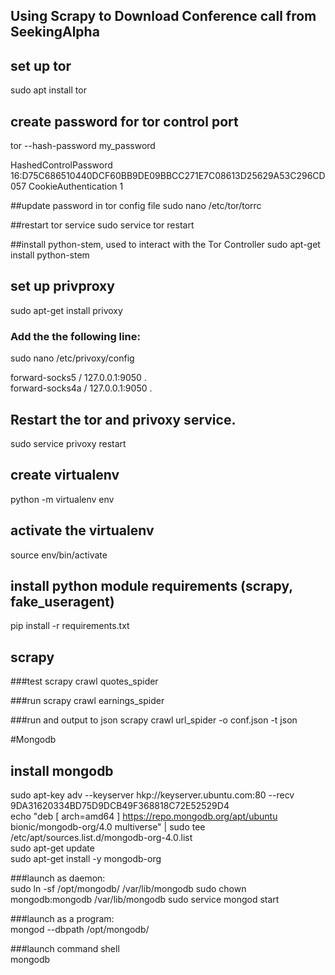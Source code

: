 ## Using Scrapy to Download Conference call from SeekingAlpha


## set up tor
sudo apt install tor

## create password for tor control port
tor --hash-password my_password

HashedControlPassword 16:D75C686510440DCF60BB9DE09BBCC271E7C08613D25629A53C296CD057
CookieAuthentication 1

##update password in tor config file
sudo nano /etc/tor/torrc

##restart tor service
sudo service tor restart  

##install python-stem, used to interact with the Tor Controller
sudo apt-get install python-stem

## set up privproxy
sudo apt-get install privoxy


### Add the the following line:
sudo nano /etc/privoxy/config  

forward-socks5 / 127.0.0.1:9050 .  
forward-socks4a / 127.0.0.1:9050 .


## Restart the tor and privoxy service.
sudo service privoxy restart

## create virtualenv 
python -m virtualenv env

## activate the virtualenv
source env/bin/activate

## install python module requirements (scrapy, fake_useragent)
pip install -r requirements.txt

## scrapy

###test
scrapy crawl quotes_spider

###run
scrapy crawl earnings_spider

###run and output to json
scrapy crawl url_spider -o conf.json -t json


#Mongodb

## install mongodb
sudo apt-key adv --keyserver hkp://keyserver.ubuntu.com:80 --recv 9DA31620334BD75D9DCB49F368818C72E52529D4  
echo "deb [ arch=amd64 ] https://repo.mongodb.org/apt/ubuntu bionic/mongodb-org/4.0 multiverse" | sudo tee /etc/apt/sources.list.d/mongodb-org-4.0.list  
sudo apt-get update  
sudo apt-get install -y mongodb-org  

###launch as daemon:  
sudo ln -sf /opt/mongodb/ /var/lib/mongodb
sudo chown mongodb:mongodb /var/lib/mongodb
sudo service mongod start  


###launch as a program:  
mongod --dbpath /opt/mongodb/  


###launch command shell  
mongodb  

